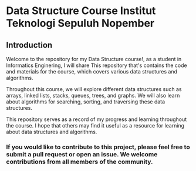 # Data Structure Course Institut Teknologi Sepuluh Nopember

## Introduction
Welcome to the repository for my Data Structure course!, as a student in Informatics Enginering, I will share This repository that's contains the code and materials for the course, which covers various data structures and algorithms.

Throughout this course, we will explore different data structures such as arrays, linked lists, stacks, queues, trees, and graphs. We will also learn about algorithms for searching, sorting, and traversing these data structures.

This repository serves as a record of my progress and learning throughout the course. I hope that others may find it useful as a resource for learning about data structures and algorithms.

### If you would like to contribute to this project, please feel free to submit a pull request or open an issue. We welcome contributions from all members of the community.
